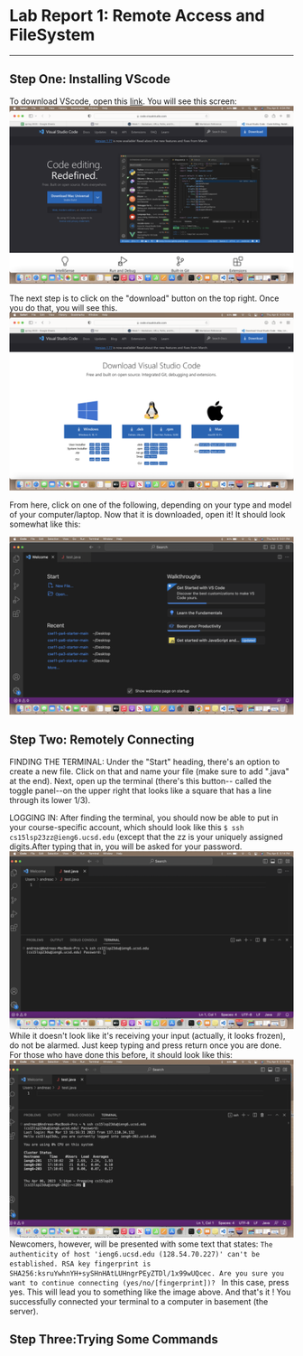 # **Lab Report 1: Remote Access and FileSystem**
---------

## **Step One: Installing VScode** 
To download VScode, open this [link](https://code.visualstudio.com). You will see this screen: 
![Image](https://raw.githubusercontent.com/a5calderon/cse15l-lab-reports/main/Screen%20Shot%202023-04-06%20at%204.34.41%20PM.png)

The next step is to click on the "download" button on the top right. Once you do that, you will see this. 
![Image](https://raw.githubusercontent.com/a5calderon/cse15l-lab-reports/main/Screen%20Shot%202023-04-06%20at%204.35.18%20PM.png)

From here, click on one of the following, depending on your type and model of your computer/laptop.
Now that it is downloaded, open it! It should look somewhat like this:

![Image](https://raw.githubusercontent.com/a5calderon/cse15l-lab-reports/main/Screen%20Shot%202023-04-06%20at%205.01.03%20PM.png)

## Step Two: Remotely Connecting 
FINDING THE TERMINAL: Under the "Start" heading, there's an option to create a new file. Click on that and name your file (make sure to add ".java" at the end). Next, open up the terminal (there's this button-- called the toggle panel--on the upper right that looks like a square that has a line through its lower 1/3). 

LOGGING IN: After finding the terminal, you should now be able to put in your course-specific account, which should look like this `$ ssh cs15lsp23zz@ieng6.ucsd.edu` (except that the zz is your uniquely assigned digits.After typing that in, you will be asked for your password.
![Image](https://raw.githubusercontent.com/a5calderon/cse15l-lab-reports/main/Screen%20Shot%202023-04-06%20at%205.14.45%20PM.png)
While it doesn't look like it's receiving your input (actually, it looks frozen), do not be alarmed. Just keep typing and press return once you are done. 
For those who have done this before, it should look like this: 
![Image](https://raw.githubusercontent.com/a5calderon/cse15l-lab-reports/main/Screen%20Shot%202023-04-06%20at%205.15.10%20PM.png)
Newcomers, however, will be presented with some text that states: `The authenticity of host 'ieng6.ucsd.edu (128.54.70.227)' can't be established.
RSA key fingerprint is SHA256:ksruYwhnYH+sySHnHAtLUHngrPEyZTDl/1x99wUQcec.
Are you sure you want to continue connecting (yes/no/[fingerprint])? `
In this case, press yes. This will lead you to something like the image above.
And that's it ! You successfully connected your terminal to a computer in basement (the server). 
## Step Three:Trying Some Commands 
